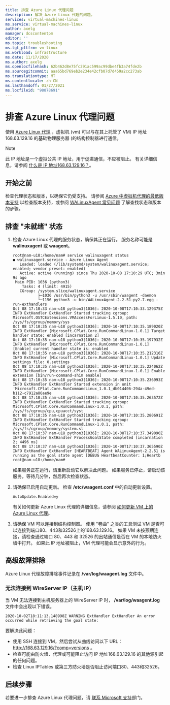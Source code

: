 ```yaml
---
title: 排查 Azure Linux 代理问题
description: 解决 Azure Linux 代理的问题。
services: virtual-machines-linux
ms.service: virtual-machines-linux
author: axelg
manager: dcscontentpm
editor: ''
ms.topic: troubleshooting
ms.tgt_pltfrm: vm-linux
ms.workload: infrastructure
ms.date: 11/17/2020
ms.author: axelg
ms.openlocfilehash: 62b462d8e75fc291ac599ac99dbe4fb3a74fde2b
ms.sourcegitcommit: aaa65bd769eb2e234e42cfb07d7d459a2cc273ab
ms.translationtype: MT
ms.contentlocale: zh-CN
ms.lasthandoff: 01/27/2021
ms.locfileid: "98878691"
---
```

# <a name="troubleshoot-the-azure-linux-agent"></a>排查 Azure Linux 代理问题

使用 [Azure Linux 代理](../extensions/agent-linux.md) ，虚拟机 (vm) 可以与在其上托管了 VM) IP 地址168.63.129.16 的基础物理服务器 (的结构控制器进行通信。

>[!NOTE]
>此 IP 地址是一个虚拟公共 IP 地址，用于促进通信，不应被阻止。 有关详细信息，请参阅 [什么是 IP 地址168.63.129.16？](../../virtual-network/what-is-ip-address-168-63-129-16.md)。

## <a name="before-you-begin"></a>开始之前

检查代理状态和版本，以确保它仍受支持。 请参阅 [Azure 中虚拟机代理的最低版本支持](/troubleshoot/azure/virtual-machines/support-extensions-agent-version) 以检查版本支持，或参阅 [WALinuxAgent 常见问题](https://github.com/Azure/WALinuxAgent/wiki/FAQ#what-does-goal-state-agent-mean-in-waagent---version-output) 了解查找状态和版本的步骤。

## <a name="troubleshoot-a-not-ready-status"></a>排查 "未就绪" 状态

1. 检查 Azure Linux 代理的服务状态，确保其正在运行。 服务名称可能是 **walinuxagent** 或 **waagent**。

   ```
   root@nam-u18:/home/nam# service walinuxagent status
   ● walinuxagent.service - Azure Linux Agent
      Loaded: loaded (/lib/systemd/system/walinuxagent.service; enabled; vendor preset: enabled)
      Active: active (running) since Thu 2020-10-08 17:10:29 UTC; 3min 9s ago
    Main PID: 1036 (python3)
       Tasks: 4 (limit: 4915)
      CGroup: /system.slice/walinuxagent.service
              ├─1036 /usr/bin/python3 -u /usr/sbin/waagent -daemon
              └─1156 python3 -u bin/WALinuxAgent-2.2.51-py2.7.egg -run-exthandlers
   Oct 08 17:10:33 nam-u18 python3[1036]: 2020-10-08T17:10:33.129375Z INFO ExtHandler ExtHandler Started tracking cgroup: Microsoft.OSTCExtensions.VMAccessForLinux-1.5.10, path: /sys/fs/cgroup/memory/sys
   Oct 08 17:10:35 nam-u18 python3[1036]: 2020-10-08T17:10:35.189020Z INFO ExtHandler [Microsoft.CPlat.Core.RunCommandLinux-1.0.1] Target handler state: enabled [incarnation 2]
   Oct 08 17:10:35 nam-u18 python3[1036]: 2020-10-08T17:10:35.197932Z INFO ExtHandler [Microsoft.CPlat.Core.RunCommandLinux-1.0.1] [Enable] current handler state is: enabled
   Oct 08 17:10:35 nam-u18 python3[1036]: 2020-10-08T17:10:35.212316Z INFO ExtHandler [Microsoft.CPlat.Core.RunCommandLinux-1.0.1] Update settings file: 0.settings
   Oct 08 17:10:35 nam-u18 python3[1036]: 2020-10-08T17:10:35.224062Z INFO ExtHandler [Microsoft.CPlat.Core.RunCommandLinux-1.0.1] Enable extension [bin/run-command-shim enable]
   Oct 08 17:10:35 nam-u18 python3[1036]: 2020-10-08T17:10:35.236993Z INFO ExtHandler ExtHandler Started extension in unit 'Microsoft.CPlat.Core.RunCommandLinux_1.0.1_db014406-294a-49ed-b112-c7912a86ae9e
   Oct 08 17:10:35 nam-u18 python3[1036]: 2020-10-08T17:10:35.263572Z INFO ExtHandler ExtHandler Started tracking cgroup: Microsoft.CPlat.Core.RunCommandLinux-1.0.1, path: /sys/fs/cgroup/cpu,cpuacct/syst
   Oct 08 17:10:35 nam-u18 python3[1036]: 2020-10-08T17:10:35.280691Z INFO ExtHandler ExtHandler Started tracking cgroup: Microsoft.CPlat.Core.RunCommandLinux-1.0.1, path: /sys/fs/cgroup/memory/system.sl
   Oct 08 17:10:37 nam-u18 python3[1036]: 2020-10-08T17:10:37.349090Z INFO ExtHandler ExtHandler ProcessGoalState completed [incarnation 2; 4496 ms]
   Oct 08 17:10:37 nam-u18 python3[1036]: 2020-10-08T17:10:37.365590Z INFO ExtHandler ExtHandler [HEARTBEAT] Agent WALinuxAgent-2.2.51 is running as the goal state agent [DEBUG HeartbeatCounter: 1;Heartb
   root@nam-u18:/home/nam#
   ```

   如果服务正在运行，请重新启动它以解决此问题。 如果服务已停止，请启动该服务，等待几分钟，然后再次检查状态。

1. 请确保已启用自动更新。 检查 **/etc/waagent.conf** 中的自动更新设置。

   ```
   AutoUpdate.Enabled=y
   ```

   有关如何更新 Azure Linux 代理的详细信息，请参阅 [如何更新 VM 上的 Azure Linux 代理](../extensions/update-linux-agent.md)。

1. 请确保 VM 可以连接到结构控制器。 使用 "卷曲" 之类的工具测试 VM 是否可以连接到端口80、443和32526上的168.63.129.16。 如果 VM 未按预期连接，请检查通过端口 80、443 和 32526 的出站通信是否在 VM 的本地防火墙中打开。 如果此 IP 地址被阻止，VM 代理可能会显示意外的行为。

## <a name="advanced-troubleshooting"></a>高级故障排除

Azure Linux 代理故障排除事件记录在 **/var/log/waagent.log** 文件中。

### <a name="unable-to-connect-to-wireserver-ip-host-ip"></a>无法连接到 WireServer IP（主机 IP）

当 VM 无法连接到主机服务器上的 WireServer IP 时， **/var/log/waagent.log** 文件中会出现以下错误。

```
2020-10-02T18:11:13.148998Z WARNING ExtHandler ExtHandler An error occurred while retrieving the goal state:
```

要解决此问题：

* 使用 SSH 连接到 VM，然后尝试从曲线访问以下 URL： http://168.63.129.16/?comp=versions 。
* 检查可能由防火墙、代理或可能阻止访问 IP 地址168.63.129.16 的其他源引起的任何问题。
* 检查 Linux IPTables 或第三方防火墙是否阻止访问端口80、443和32526。

## <a name="next-steps"></a>后续步骤

若要进一步排查 Azure Linux 代理问题，请 [联系 Microsoft 支持](https://portal.azure.com/?#blade/Microsoft_Azure_Support/HelpAndSupportBlade)部门。